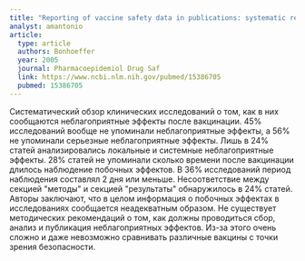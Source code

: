 ```yaml
---
title: "Reporting of vaccine safety data in publications: systematic review"
analyst: amantonio
article:
  type: article
  authors: Bonhoeffer
  year: 2005
  journal: Pharmacoepidemiol Drug Saf
  link: https://www.ncbi.nlm.nih.gov/pubmed/15386705
  pubmed: 15386705
---
```


Систематический обзор клинических исследований о том, как в них сообщаются неблагоприятные эффекты после вакцинации.
45% исследований вообще не упоминали неблагоприятные эффекты, а 56% не упоминали серьезные неблагоприятные эффекты. Лишь в 24% статей анализировались локальные и системные неблагоприятные эффекты. 28% статей не упоминали сколько времени после вакцинации длилось наблюдение побочных эффектов. В 36% исследований период наблюдения составлял 2 дня или меньше. Несоответствие между секцией "методы" и секцией "результаты" обнаружилось в 24% статей.
Авторы заключают, что в целом информация о побочных эффектах в исследованиях сообщается неадекватным образом. Не существует методических рекомендаций о том, как должны проводиться сбор, анализ и публикация неблагоприятных эффектов. Из-за этого очень сложно и даже невозможно сравнивать различные вакцины с точки зрения безопасности.
